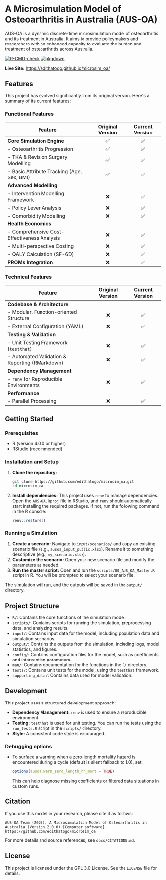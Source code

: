 # A Microsimulation Model of Osteoarthritis in Australia (AUS-OA)

AUS-OA is a dynamic discrete-time microsimulation model of osteoarthritis and its treatment in Australia. It aims to provide policymakers and researchers with an enhanced capacity to evaluate the burden and treatment of osteoarthritis across Australia.

<!-- CI/CD badges -->
[![R-CMD-check](https://github.com/edithatogo/microsim_oa/actions/workflows/R-CMD-check.yaml/badge.svg)](https://github.com/edithatogo/microsim_oa/actions/workflows/R-CMD-check.yaml)
[![pkgdown](https://github.com/edithatogo/microsim_oa/actions/workflows/pkgdown.yaml/badge.svg)](https://github.com/edithatogo/microsim_oa/actions/workflows/pkgdown.yaml)

**Live Site:** https://edithatogo.github.io/microsim_oa/

## Features

This project has evolved significantly from its original version. Here's a summary of its current features:

### Functional Features

| Feature                                      | Original Version | Current Version |
| -------------------------------------------- | :--------------: | :-------------: |
| **Core Simulation Engine**                   |        ✅        |       ✅        |
| - Osteoarthritis Progression                 |        ✅        |       ✅        |
| - TKA & Revision Surgery Modelling           |        ✅        |       ✅        |
| - Basic Attribute Tracking (Age, Sex, BMI)   |        ✅        |       ✅        |
| **Advanced Modelling**                       |                  |                 |
| - Intervention Modelling Framework           |        ❌        |       ✅        |
| - Policy Lever Analysis                      |        ❌        |       ✅        |
| - Comorbidity Modelling                      |        ❌        |       ✅        |
| **Health Economics**                         |                  |                 |
| - Comprehensive Cost-Effectiveness Analysis  |        ❌        |       ✅        |
| - Multi-perspective Costing                  |        ❌        |       ✅        |
| - QALY Calculation (SF-6D)                   |        ❌        |       ✅        |
| **PROMs Integration**                        |        ❌        |       ✅        |

### Technical Features

| Feature                                      | Original Version | Current Version |
| -------------------------------------------- | :--------------: | :-------------: |
| **Codebase & Architecture**                  |                  |                 |
| - Modular, Function-oriented Structure       |        ❌        |       ✅        |
| - External Configuration (YAML)              |        ❌        |       ✅        |
| **Testing & Validation**                     |                  |                 |
| - Unit Testing Framework (`testthat`)        |        ❌        |       ✅        |
| - Automated Validation & Reporting (RMarkdown)|        ❌        |       ✅        |
| **Dependency Management**                    |                  |                 |
| - `renv` for Reproducible Environments       |        ❌        |       ✅        |
| **Performance**                              |                  |                 |
| - Parallel Processing                        |        ❌        |       ✅        |

## Getting Started

### Prerequisites

-   R (version 4.0.0 or higher)
-   RStudio (recommended)

### Installation and Setup

1.  **Clone the repository:**
    ```bash
    git clone https://github.com/edithatogo/microsim_oa.git
    cd microsim_oa
    ```

2.  **Install dependencies:** This project uses `renv` to manage dependencies. Open the `AUS-OA.Rproj` file in RStudio, and `renv` should automatically start installing the required packages. If not, run the following command in the R console:
    ```r
    renv::restore()
    ```

### Running a Simulation

1.  **Create a scenario:** Navigate to `input/scenarios/` and copy an existing scenario file (e.g., `ausoa_input_public.xlsx`). Rename it to something descriptive (e.g., `my_scenario.xlsx`).
2.  **Customize the scenario:** Open your new scenario file and modify the parameters as needed.
3.  **Run the master script:** Open and run the `scripts/00_AUS_OA_Master.R` script in R. You will be prompted to select your scenario file.

The simulation will run, and the outputs will be saved in the `output/` directory.

## Project Structure

-   `R/`: Contains the core functions of the simulation model.
-   `scripts/`: Contains scripts for running the simulation, preprocessing data, and analyzing results.
-   `input/`: Contains input data for the model, including population data and simulation scenarios.
-   `output/`: Contains the outputs from the simulation, including logs, model statistics, and figures.
-   `config/`: Contains configuration files for the model, such as coefficients and intervention parameters.
-   `man/`: Contains documentation for the functions in the `R/` directory.
-   `tests/`: Contains unit tests for the model, using the `testthat` framework.
-   `supporting_data/`: Contains data used for model validation.

## Development

This project uses a structured development approach:

-   **Dependency Management:** `renv` is used to ensure a reproducible environment.
-   **Testing:** `testthat` is used for unit testing. You can run the tests using the `run_tests.R` script in the `scripts/` directory.
-   **Style:** A consistent code style is encouraged.

### Debugging options

-   To surface a warning when a zero-length mortality hazard is encountered during a cycle (default is silent fallback to 1.0), set:
    ```r
    options(ausoa.warn_zero_length_hr_mort = TRUE)
    ```
    This can help diagnose missing coefficients or filtered data situations in custom runs.

## Citation

If you use this model in your research, please cite it as follows:

```
AUS-OA Team (2025). A Microsimulation Model of Osteoarthritis in Australia (Version 2.0.0) [Computer software]. https://github.com/edithatogo/microsim_oa
```

For more details and source references, see `docs/CITATIONS.md`.

## License

This project is licensed under the GPL-3.0 License. See the `LICENSE` file for details.

